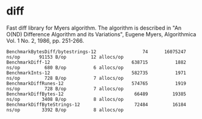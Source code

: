 # diff

Fast diff library for Myers algorithm.
The algorithm is described in "An O(ND) Difference Algorithm and its Variations", Eugene Myers, Algorithmica Vol. 1 No. 2, 1986, pp. 251-266.

```
BenchmarkBytesDiff/bytestrings-12         	      74	  16075247 ns/op	   91153 B/op	      12 allocs/op
BenchmarkDiff-12                          	  638715	      1882 ns/op	     680 B/op	       6 allocs/op
BenchmarkInts-12                          	  582735	      1971 ns/op	     728 B/op	       7 allocs/op
BenchmarkDiffRunes-12                     	  574765	      1919 ns/op	     728 B/op	       7 allocs/op
BenchmarkDiffBytes-12                     	   66489	     19385 ns/op	    3408 B/op	       8 allocs/op
BenchmarkDiffByteStrings-12               	   72484	     16184 ns/op	    3392 B/op	       8 allocs/op
```